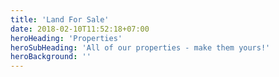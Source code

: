 ```yaml
---
title: 'Land For Sale'
date: 2018-02-10T11:52:18+07:00
heroHeading: 'Properties'
heroSubHeading: 'All of our properties - make them yours!'
heroBackground: ''
---
```

